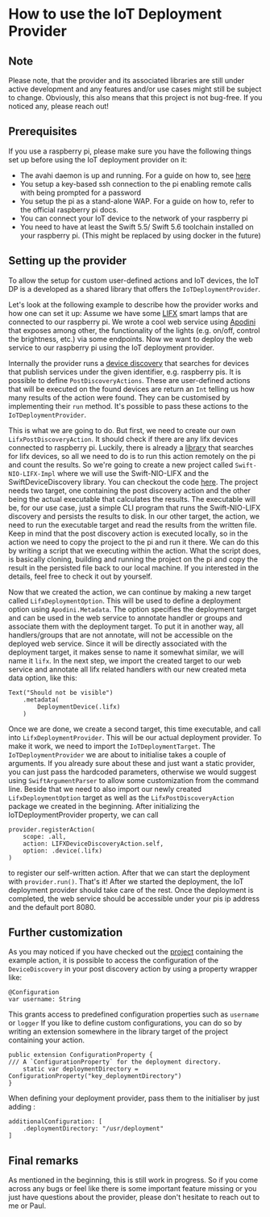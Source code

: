 # How to use the IoT Deployment Provider

## Note
Please note, that the provider and its associated libraries are still under active development and any features and/or use cases might still be subject to change. Obviously, this also means that this project is not bug-free. If you noticed any, please reach out!

## Prerequisites
If you use a raspberry pi, please make sure you have the following things set up before using the IoT deployment provider on it:

 - The avahi daemon is up and running. For a guide on how to, see [here](https://www.raspberrypi.org/forums/viewtopic.php?t=267113) 
 - You setup a key-based ssh connection to the pi enabling remote calls with being prompted for a password
 - You setup the pi as a stand-alone WAP. For a guide on how to, refer to  the official raspberry pi docs.
 -  You can connect your IoT device to the network of your raspberry pi
 - You need to have at least the Swift 5.5/ Swift 5.6 toolchain installed on your raspberry pi. (This might be replaced by using docker in the future) 

## Setting up the provider
To allow the setup for custom user-defined actions and IoT devices, the IoT DP is a developed as a shared library that offers the `IoTDeploymentProvider`. 

Let's look at the following example to describe how the provider works and how one can set it up: Assume we have some [LIFX](https://www.lifx.com) smart lamps that are connected to our raspberry pi. We wrote a cool web service using [Apodini](https://github.com/Apodini/Apodini) that exposes among other, the functionality of the lights (e.g. on/off, control the brightness, etc.) via some endpoints. Now we want to deploy the web service to our raspberry pi using the IoT deployment provider.  

Internally the provider runs a [device discovery](https://github.com/hendesi/SwiftDeviceDiscovery) that searches for devices that publish services under the given identifier, e.g. raspberry pis. It is possible to define `PostDiscoveryActions`. These are user-defined actions that will be executed on the found devices are return an `Int` telling us how many results of the action were found. They can be customised by implementing their `run` method. It's possible to pass these actions to the `IoTDeploymentProvider`. 

This is what we are going to do. But first, we need to create our own `LifxPostDiscoveryAction`. It should check if there are any lifx devices connected to raspberry pi. Luckily, there is already a [library](https://github.com/PSchmiedmayer/Swift-NIO-LIFX) that searches for lifx devices, so all we need to do is to run this action remotely on the pi and count the results. So we're going to create a new project called `Swift-NIO-LIFX-Impl` where we will use the Swift-NIO-LIFX and the SwiftDeviceDiscovery library. You can checkout the code [here](https://github.com/Apodini/Swift-NIO-LIFX-Impl). The project needs two target, one containing the post discovery action and the other being the actual executable that calculates the results. 
The executable will be, for our use case, just a simple CLI program that runs the Swift-NIO-LIFX discovery and persists the results to disk.
In our other target, the action, we need to run the executable target and read the results from the written file. Keep in mind that the post discovery action is executed locally, so in the action we need to copy the project to the pi and run it there. We can do this by writing a script that we executing within the action. What the script does, is basically cloning, building and running the project on the pi and copy the result in the persisted file back to our local machine. 
If you interested in the details, feel free to check it out by yourself.


Now that we created the action, we can continue by making a new target called `LifxDeploymentOption`. This will be used to define a deployment option using `Apodini.Metadata`. The option specifies the deployment target and can be used in the web service to annotate handler or groups and associate them with the deployment target. To put it in another way, all handlers/groups that are not annotate, will not be accessible on the deployed web service. Since it will be directly associated with the deployment target, it makes sense to name it somewhat similar, we will name it `lifx`. In the next step, we import the created target to our web service and annotate all lifx related handlers with our new created meta data option, like this:
```
Text("Should not be visible")
    .metadata(
        DeploymentDevice(.lifx)
    )
```

Once we are done, we create a second target, this time executable, and call into `LifxDeploymentProvider`. This will be our actual deployment provider. To make it work, we need to import the `IoTDeploymentTarget`. The `IoTDeploymentProvider` we are about to initialise takes a couple of arguments. If you already sure about these and just want a static provider, you can just pass the hardcoded parameters, otherwise we would suggest using `SwiftArgumentParser` to allow some customization from the command line.
Beside that we need to also import our newly created `LifxDeploymentOption` target as well as the `LifxPostDiscoveryAction` package we created in the beginning.
After initializing the IoTDeploymentProvider property, we can call 
```
provider.registerAction(
    scope: .all, 
    action: LIFXDeviceDiscoveryAction.self, 
    option: .device(.lifx)
)
```
to register our self-written action. After that we can start the deployment with `provider.run()`. 
That's it! After we started the deployment, the IoT deployment provider should take care of the rest. Once the deployment is completed, the web service should be accessible under your pis ip address and the default port 8080. 

## Further customization

As you may noticed if you have checked out the [project](https://github.com/Apodini/Swift-NIO-LIFX-Impl) containing the example action, it is possible to access the configuration of the `DeviceDiscovery` in your post discovery action by using a property wrapper like:
```
@Configuration
var username: String
```
This grants access to predefined configuration properties such as `username` or `logger`
If you like to define custom configurations, you can do so by writing an extension somewhere in the library target of the project containing your action. 
```
public extension ConfigurationProperty {
/// A `ConfigurationProperty` for the deployment directory.
    static var deploymentDirectory = ConfigurationProperty("key_deploymentDirectory")
}
```
When defining your deployment provider, pass them to the initialiser by just adding :
```
additionalConfiguration: [
    .deploymentDirectory: "/usr/deployment"
]
```

## Final remarks
As mentioned in the beginning, this is still work in progress. So if you come across any bugs or feel like there is some important feature missing or you just have questions about the provider, please don't hesitate to reach out to me or Paul.  

